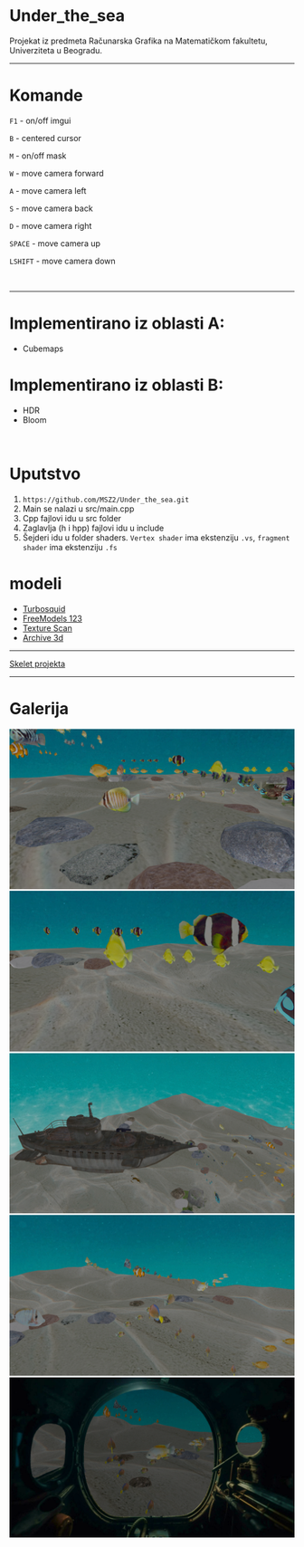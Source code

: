 # Under_the_sea

Projekat iz predmeta Računarska Grafika na Matematičkom fakultetu, Univerziteta u Beogradu.

---------------------
# Komande

`F1` - on/off imgui

`B`  - centered cursor

`M`  - on/off mask

`W`  - move camera forward

`A`  - move camera left

`S`  - move camera back

`D`  - move camera right

`SPACE` - move camera up

`LSHIFT` - move camera down


<br>

---------------------

# Implementirano iz oblasti A:
* Cubemaps

# Implementirano iz oblasti B:
* HDR
* Bloom


<br>

# Uputstvo
1. `https://github.com/MSZ2/Under_the_sea.git`
2. Main se nalazi u src/main.cpp
3. Cpp fajlovi idu u src folder
4. Zaglavlja (h i hpp) fajlovi idu u include
5. Šejderi idu u folder shaders. `Vertex shader` ima ekstenziju `.vs`, `fragment shader` ima ekstenziju `.fs`


#  modeli
- [Turbosquid](https://www.turbosquid.com/3d-models/piper-pa-18-supercub-fbx-free/1041070)
- [FreeModels 123](123free3dmodels.com)
- [Texture Scan](https://www.texturecan.com)
- [Archive 3d](archive3d.net)
---------------

[Skelet projekta](https://github.com/matf-racunarska-grafika/project_base.git)

--------------------

# Galerija

![image](./images/1.png)
![image](./images/2.png)
![image](./images/3.png)
![image](./images/4.png)
![image](./images/5.png)
